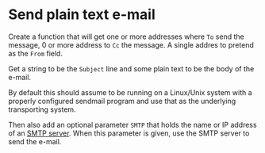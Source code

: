 # Send plain text e-mail

Create a function that will get one or more addresses where `To` send the message,
0 or more address to `Cc` the message. A single addres to pretend as the `From` field.

Get a string to be the `Subject` line and some plain text to be the body of the e-mail.


By default this should assume to be running on a Linux/Unix system with a properly configured sendmail program
and use that as the underlying transporting system.


Then also add an optional parameter `SMTP` that holds the name or IP address of an
[SMTP server](https://en.wikipedia.org/wiki/Simple_Mail_Transfer_Protocol).
When this parameter is given, use the SMTP server to send the e-mail.

